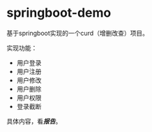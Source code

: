 # springboot-demo
基于springboot实现的一个curd（增删改查）项目。

实现功能：
+ 用户登录
+ 用户注册
+ 用户修改
+ 用户删除
+ 用户权限
+ 登录截断

具体内容，看***报告***。
